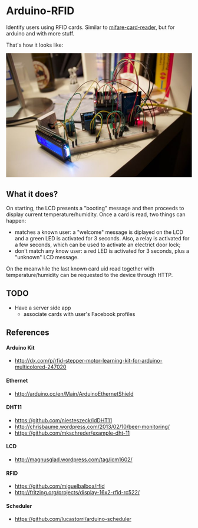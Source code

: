 # Arduino-RFID

Identify users using RFID cards. Similar to [mifare-card-reader](https://github.com/lucastorri/mifare-card-reader), but for arduino and with more stuff.

That's how it looks like: 

![Image](docs/images/IMG_6918.jpg?raw=true)


## What it does?

On starting, the LCD presents a "booting" message and then proceeds to display current temperature/humidity. Once a card is read, two things can happen:

 * matches a known user: a "welcome" message is diplayed on the LCD and a green LED is activated for 3 seconds. Also, a relay is activated for a few seconds, which can be used to activate an electrict door lock;
 * don't match any know user: a red LED is activated for 3 seconds, plus a "unknown" LCD message.

On the meanwhile the last known card uid read together with temperature/humidity can be requested to the device through HTTP.


## TODO

* Have a server side app
  * associate cards with user's Facebook profiles


## References

#### Arduino Kit

* <http://dx.com/p/rfid-stepper-motor-learning-kit-for-arduino-multicolored-247020>


#### Ethernet

* <http://arduino.cc/en/Main/ArduinoEthernetShield>


#### DHT11

* <https://github.com/niesteszeck/idDHT11>
* <http://chrisbaume.wordpress.com/2013/02/10/beer-monitoring/>
* <https://github.com/mkschreder/example-dht-11>


#### LCD

* <http://magnusglad.wordpress.com/tag/lcm1602/>


#### RFID

* <https://github.com/miguelbalboa/rfid>
* <http://fritzing.org/projects/display-16x2-rfid-rc522/>


#### Scheduler

* <https://github.com/lucastorri/arduino-scheduler>
